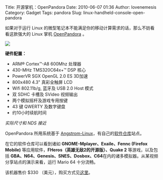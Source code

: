 Title: 开源掌机：OpenPandora
Date: 2010-06-07 01:36
Author: lovenemesis
Category: Gadget
Tags: pandora
Slug: linux-handheld-console-open-pandora

如果对于运行 Linux
的微型笔记本不能满足你的移动计算需求的话，那么不妨看看这款强大的 Linux
掌机 [OpenPandora](http://www.open-pandora.org/) 。

[![](http://i.linuxtoy.org/images/2010/06/pandastart.jpg)](http://i.linuxtoy.org/images/2010/06/pandastart.jpg)

**硬件配置：**

-   ARM® Cortex™-A8 600Mhz 处理器
-   430-MHz TMS320C64x+™ DSP 核心
-   PowerVR SGX OpenGL 2.0 ES 3D加速
-   800x480 4.3" 真彩全触屏 LCD
-   Wifi 802.11b/g, 蓝牙及 USB 2.0 Host 模式
-   双 SDHC 卡槽及 SVideo 视频输出
-   两个模拟摇杆及游戏专用按键
-   43 键 QWERTY 及数字键盘
-   约10小时续航时间

*实际尺寸和 NDS 接近*

OpenPandora 所用系统基于
[Angstrom-Linux](http://www.angstrom-distribution.org/)，有自己的[软件仓库](http://apps.open-pandora.org/apps/main.shtml)站点。

在它的软件仓库可以看到诸如 **GNOME-Mplayer、Exaile、Fennc (Firefox
Mobile)** 等应用软件，**FHeros（英雄无敌2的开源版）、Quake 2**
等游戏，以及包括
**GBA、N64、Genesis、SNES、Dosbox、C64**在内的诸多模拟器。从某视频分享站点的演示来看，运行
Mario 64 十分流畅。

该机器售价 $330
（美元），购买方式见[这里](http://gbax.com/pandoraxxx.html)。
